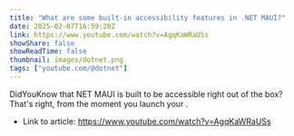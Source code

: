 ```yaml
---
title: "What are some built-in accessibility features in .NET MAUI?"
date: 2025-02-07T16:59:20Z
link: https://www.youtube.com/watch?v=AgqKaWRaUSs
showShare: false
showReadTime: false
thumbnail: images/dotnet.png
tags: ["youtube.com/@dotnet"]
---
```

DidYouKnow that NET MAUI is built to be accessible right out of the box? That's right, from the moment you launch your .

- Link to article: https://www.youtube.com/watch?v=AgqKaWRaUSs